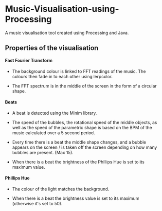 # Music-Visualisation-using-Processing
A music visualisation tool created using Processing and Java.

## Properties of the visualisation

#### Fast Fourier Transform

- The background colour is linked to FFT readings of the music. The colours then fade in to each other using lerpcolor.

- The FFT spectrum is in the middle of the screen in the form of a circular shape.

#### Beats

- A beat is detected using the Minim library.

- The speed of the bubbles, the rotational speed of the middle objects, as well as the speed of the parametric shape is based on the BPM of the music calculated over a 5 second period.

- Every time there is a beat the middle shape changes, and a bubble appears on the screen / is taken off the screen depending on how many bubbles are present. (Max 15).

- When there is a beat the brightness of the Phillips Hue is set to its maximum value.

#### Phillips Hue

- The colour of the light matches the background.

- When there is a beat the brightness value is set to its maximum (otherwise it's set to 50).
